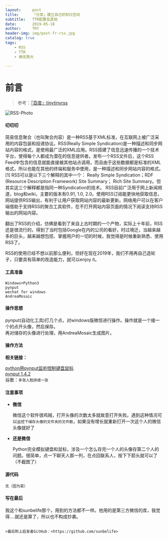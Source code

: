 ```yaml
---
layout:     post
title:      「分享」建立自己的RSS空间
subtitle:   TTR配置及其他
date:       2019-05-18
author:     TRY
header-img: img/post-fr-rss.jpg
catalog: true
tags:
    - RSS
    - TTR
    - 熵无限大
    
---
```

# 前言

>参考：[『百度』tinytinyrss](https://www.baidu.com/s?wd=tinytinyrss&ie=utf-8)

![RSS-Photo](http://img2.imgtn.bdimg.com/it/u=3120983188,3853357412&fm=26&gp=0.jpg)

#### 叨叨叨

简易信息聚合（也叫聚合内容）是一种RSS基于XML标准，在互联网上被广泛采用的内容包装和投递协议。RSS(Really Simple Syndication)是一种描述和同步网站内容的格式，是使用最广泛的XML应用。RSS搭建了信息迅速传播的一个技术平台，使得每个人都成为潜在的信息提供者。发布一个RSS文件后，这个RSS Feed中包含的信息就能直接被其他站点调用，而且由于这些数据都是标准的XML格式，所以也能在其他的终端和服务中使用，是一种描述和同步网站内容的格式。 [1]  RSS可以是以下三个解释的其中一个： Really Simple Syndication；RDF (Resource Description Framework) Site Summary； Rich Site Summary。但其实这三个解释都是指同一种Syndication的技术。
RSS目前广泛用于网上新闻频道，blog和wiki，主要的版本有0.91, 1.0, 2.0。使用RSS订阅能更快地获取信息，网站提供RSS输出，有利于让用户获取网站内容的最新更新。网络用户可以在客户端借助于支持RSS的聚合工具软件，在不打开网站内容页面的情况下阅读支持RSS输出的网站内容。

翻出了RSS的介绍，仿佛是看到了来自上古时期的一个产物，实际上十年前，RSS还是很流行的，得到了当时包括Google在内的公司的看好，时过境迁，当越来越多的巨头，越来越想包揽、掌握用户的一切的时候，我觉得是时候重新熟悉、使用RSS了。

RSS的使用已经不想以前那么便利，但好在现在2019年，我们不用再自己造轮子，只要具有简单的改造能力，就可以enjoy it。

#### 工具准备

	Windows+Python3
	pynput
	wechat for windows
	AndreaMosaic

#### 操作思想

pynput(自动化工具)打几个点，对windows版微信进行操作。操作就是一个接一个的点开头像，然后保存。  
再对储存的头像进行处理，用AndreaMosaic生成图片。

#### 操作方法

**相关链接：**

[python用pynput监听控制键盘鼠标](https://www.jianshu.com/p/03010ac70e4c)  
[pynput 1.4.2](https://pypi.org/project/pynput/)  
谷歌：`多张人脸拼成一张`  

#### 注意事项


- **微信**

	微信这个软件很鸡贼，打开头像的次数太多就故意打开失败。遇到这种情况可以`监控下储存头像的文件夹的文件数`，如果没有增长就重新打开一次这个人的微信头像就好了

	

- **还是微信**

	Python完全模拟键盘和鼠标，涉及一个怎么存完一个人的头像存第二个人的问题。很简单，点一下聊天人那一列，在点回联系人，按下下箭头就可以了（不截图了）


#### 源代码

	无（因为菜）
	
	
#### 写在最后


我这个和sunbelife那个，用到的方法都不一样。他用的是第三方微信的库，我觉得....就还是算了，所以也不构成抄袭。


```

>最后附上启发者GitHub：<https://github.com/sunbelife>
